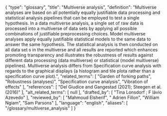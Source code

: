 {
    "type": "glossary",
    "title": "Multiverse analysis",
    "definition": "Multiverse analyses are based on all potentially equally justifiable data processing and statistical analysis pipelines that can be employed to test a single hypothesis. In a data multiverse analysis, a single set of raw data is processed into a multiverse of data sets by applying all possible combinations of justifiable preprocessing choices. Model multiverse analyses apply equally justifiable statistical models to the same data to answer the same hypothesis. The statistical analysis is then conducted on all data set s in the multiverse and all results are reported which enhances promoting transparency and illustrates the robustness of results against different data processing (data multiverse) or statistical (model multiverse) pipelines). Multiverse analysis differs from Specification curve analysis with regards to the graphical displays (a histogram and tile plota rather than a specification curve plot).",
    "related_terms": [
        "Garden of forking paths",
        "Robustness (analyses)",
        "Specification curve analysis",
        "Vibration of effects"
    ],
    "references": [
        "Del Giudice and Gangestad (2021); Steegen et al. (2016)"
    ],
    "alt_related_terms": [
        null
    ],
    "drafted_by": [
        "Tina Lonsdorf ; F lávio Azevedo"
    ],
    "reviewed_by": [
        "Mahmoud Elsherif",
        " Adrien Fillon",
        "William Ngiam",
        "Sam Parsons"
    ],
    "language": "english",
    "aliases": [
        "/glossary/multiverse_analysis"
    ]
}
